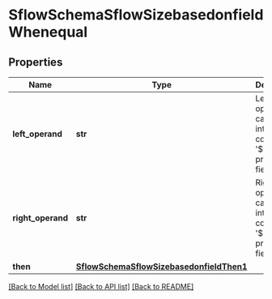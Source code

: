 # SflowSchemaSflowSizebasedonfieldWhenequal

## Properties
Name | Type | Description | Notes
------------ | ------------- | ------------- | -------------
**left_operand** | **str** | Left operand can be integer constant or &#39;$&#39; prefixed previous field name | 
**right_operand** | **str** | Right operand can be integer constant or &#39;$&#39; prefixed previous field name | 
**then** | [**SflowSchemaSflowSizebasedonfieldThen1**](SflowSchemaSflowSizebasedonfieldThen1.md) |  | 

[[Back to Model list]](../README.md#documentation-for-models) [[Back to API list]](../README.md#documentation-for-api-endpoints) [[Back to README]](../README.md)


